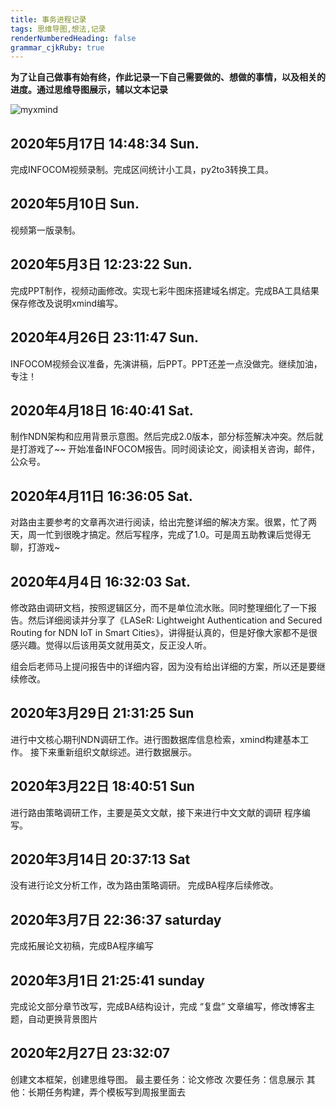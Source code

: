 ```yaml
---
title: 事务进程记录
tags: 思维导图,想法,记录
renderNumberedHeading: false
grammar_cjkRuby: true
---
```


**为了让自己做事有始有终，作此记录一下自己需要做的、想做的事情，以及相关的进度。通过思维导图展示，辅以文本记录**

![myxmind](http://assets.processon.com/chart_image/5e4dfa60e4b0d86ec40ba36f.png)

## 2020年5月17日 14:48:34 Sun.
完成INFOCOM视频录制。完成区间统计小工具，py2to3转换工具。

## 2020年5月10日 Sun.
视频第一版录制。

## 2020年5月3日 12:23:22  Sun.
完成PPT制作，视频动画修改。实现七彩牛图床搭建域名绑定。完成BA工具结果保存修改及说明xmind编写。

## 2020年4月26日 23:11:47 Sun.
INFOCOM视频会议准备，先演讲稿，后PPT。PPT还差一点没做完。继续加油，专注！

## 2020年4月18日 16:40:41 Sat.
制作NDN架构和应用背景示意图。然后完成2.0版本，部分标签解决冲突。然后就是打游戏了~~
开始准备INFOCOM报告。同时阅读论文，阅读相关咨询，邮件，公众号。


## 2020年4月11日 16:36:05 Sat.
对路由主要参考的文章再次进行阅读，给出完整详细的解决方案。很累，忙了两天，周一忙到很晚才搞定。然后写程序，完成了1.0。可是周五助教课后觉得无聊，打游戏~

## 2020年4月4日 16:32:03 Sat.
修改路由调研文档，按照逻辑区分，而不是单位流水账。同时整理细化了一下报告。然后详细阅读并分享了《LASeR: Lightweight Authentication and Secured Routing for NDN IoT in Smart Cities》，讲得挺认真的，但是好像大家都不是很感兴趣。觉得以后该用英文就用英文，反正没人听。

组会后老师马上提问报告中的详细内容，因为没有给出详细的方案，所以还是要继续修改。

## 2020年3月29日 21:31:25 Sun
进行中文核心期刊NDN调研工作。进行图数据库信息检索，xmind构建基本工作。
接下来重新组织文献综述。进行数据展示。

## 2020年3月22日 18:40:51 Sun
进行路由策略调研工作，主要是英文文献，接下来进行中文文献的调研
程序编写。

## 2020年3月14日 20:37:13 Sat
没有进行论文分析工作，改为路由策略调研。
完成BA程序后续修改。

## 2020年3月7日 22:36:37 saturday
完成拓展论文初稿，完成BA程序编写
 
## 2020年3月1日 21:25:41 sunday
完成论文部分章节改写，完成BA结构设计，完成 “复盘” 文章编写，修改博客主题，自动更换背景图片

## 2020年2月27日 23:32:07
创建文本框架，创建思维导图。
最主要任务：论文修改
次要任务：信息展示
其他：长期任务构建，弄个模板写到周报里面去
